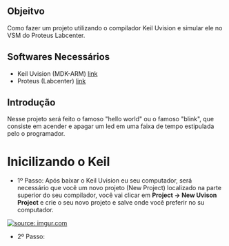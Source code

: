 ## Objeitvo 

Como fazer um projeto utilizando o compilador Keil Uvision e simular ele no VSM do Proteus Labcenter.

## Softwares Necessários

* Keil Uvision (MDK-ARM) [link](https://www.keil.com/download/product/)
* Proteus (Labcenter) [link](https://www.labcenter.com/downloads/)

## Introdução

Nesse projeto será feito o famoso "hello world" ou o famoso "blink", que consiste em acender e apagar um led em uma faixa de tempo estipulada pelo o programador.

# Inicilizando o Keil

- 1º Passo: Após baixar o Keil Uvision eu seu computador, será necessário que você um novo projeto (New Project) localizado na parte superior do seu compilador, você vai clicar 
em **Project -> New Uvison Project** e crie o seu novo projeto e salve onde você preferir no su computador.

<a href="https://imgur.com/lhk6OW6"><img src="https://imgur.com/lhk6OW6.jpg" title="source: imgur.com" /></a>

- 2º Passo:




